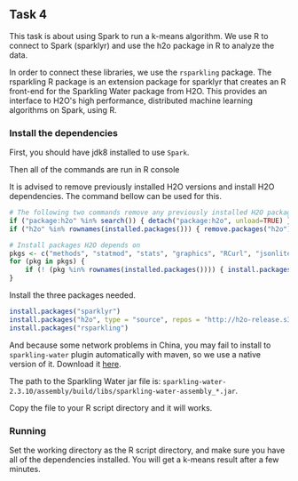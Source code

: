 ## Task 4

This task is about using Spark to run a k-means algorithm. 
We use R to connect to Spark (sparklyr) and use the h2o package in R to analyze the data.

In order to connect these libraries, we use the `rsparkling` package. 
The rsparkling R package is an extension package for sparklyr that creates an R front-end 
for the Sparkling Water package from H2O. This provides an interface to H2O's high performance, 
distributed machine learning algorithms on Spark, using R.

### Install the dependencies

First, you should have jdk8 installed to use `Spark`.

Then all of the commands are run in R console

It is advised to remove previously installed H2O versions and install H2O dependencies. 
The command bellow can be used for this.

```r
# The following two commands remove any previously installed H2O packages for R.
if ("package:h2o" %in% search()) { detach("package:h2o", unload=TRUE) }
if ("h2o" %in% rownames(installed.packages())) { remove.packages("h2o") }

# Install packages H2O depends on
pkgs <- c("methods", "statmod", "stats", "graphics", "RCurl", "jsonlite", "tools", "utils")
for (pkg in pkgs) {
    if (! (pkg %in% rownames(installed.packages()))) { install.packages(pkg) }
}
```

Install the three packages needed.

```r
install.packages("sparklyr")
install.packages("h2o", type = "source", repos = "http://h2o-release.s3.amazonaws.com/h2o/rel-wright/4/R")
install.packages("rsparkling")
```

And because some network problems in China, you may fail to install to `sparkling-water` plugin
automatically with maven, so we use a native version of it. Download it 
[here](http://h2o-release.s3.amazonaws.com/sparkling-water/rel-2.3/10/index.html).

The path to the Sparkling Water jar file is: 
`sparkling-water-2.3.10/assembly/build/libs/sparkling-water-assembly_*.jar`.

Copy the file to your R script directory and it will works.

### Running

Set the working directory as the R script directory, 
and make sure you have all of the dependencies installed.
You will get a k-means result after a few minutes.
